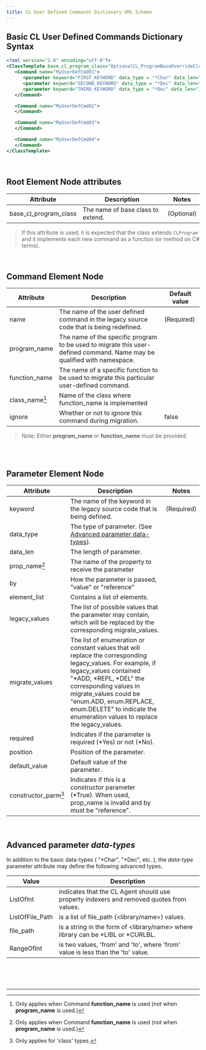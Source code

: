 ```yaml
---
title: CL User Defined Commands Dictionary XML Schema
---
```


## Basic CL User Defined Commands Dictionary Syntax

```xml
<?xml version="1.0" encoding="utf-8"?>
<ClassTemplate base_cl_program_class="OptionalCL_ProgramBaseOverrideClassName" >
   <Command name="MyUserDefCmd01">  
      <parameter keyword="FIRST_KEYWORD" data_type = "*Char" data_len="10"/>
      <parameter keyword="SECOND_KEYWORD" data_type = "*Dec" data_len="10,2"/>
      <parameter keyword="THIRD_KEYWORD" data_type = "*Dec" data_len="10,2"/>
   </Command>

   <Command name="MyUserDefCmd02">  
   </Command>

   <Command name="MyUserDefCmd03">  
   </Command>

   <Command name="MyUserDefCmd04">  
   </Command>
</ClassTemplate>
```

<br>

## Root Element Node attributes

| Attribute | Description | Notes |
| --- | --- | --- |   
| base_cl_program_class         | The name of base class to extend. | (Optional)

>If this attribute is used, it is expected that the class extends `CLProgram` and it implements each new command as a function (or method on C# terms).

<br>

## Command Element Node

| Attribute | Description | Default value |
| --- | --- | --- |   
| name           | The name of the user defined command in the legacy source code that is being redefined. | (Required)
| program_name   | The name of the specific program to be used to migrate this user-defined command. Name may be qualified with namespace. | |
| function_name  | The name of a specific function to be used to migrate this particular user-defined command. | |
| class_name[^1] | Name of the class where function_name is implemented    | |
| ignore         | Whether or not to ignore this command during migration. | false |

>Note: Either **program_name** or **function_name** must be provided.

<br>
<br>

## Parameter Element Node

| Attribute | Description | Notes |
| --- | --- | --- |   
| keyword         | The name of the keyword in the legacy source code that is being defined. | (Required)
| data_type       | The type of parameter. (See [Advanced parameter data-types](/manuals/cocoon/cl-user-def-schema.html#advanced-parameter-data-types)). |
| data_len        | The length of parameter. |
| prop_name[^1]   | The name of the property to receive the parameter | 
| by              | How the parameter is passed, "value" or "reference" |
| element_list    | Contains a list of elements. |
| legacy_values   | The list of possible values that the parameter may contain, which will be replaced by the corresponding migrate_values.
| migrate_values  | The list of enumeration or constant values that will replace the corresponding legacy_values. For example, if legacy_values contained "*ADD, *REPL, *DEL" the corresponding values in migrate_values could be "enum.ADD, enum.REPLACE, enum.DELETE" to indicate the enumeration values to replace the legacy_values. |
| required        | Indicates if the parameter is required (*Yes) or not (*No). |
| position        | Position of the parameter. |
| default_value   | Default value of the parameter. |
| constructor_parm[^2] | Indicates if this is a constructor parameter (*True). When used, prop_name is invalid and by must be "reference". |


<br>

## Advanced parameter *data-types*

In addition to the basic data-types ( "\*Char", "\*Dec", etc. ), the *data-type* parameter attribute may define the following advanced types.

| Value | Description | 
| --- | --- | 
| ListOfInt       | indicates that the CL Agent should use property indexers and removed quotes from values. 
| ListOfFile_Path | is a list of file_path (<library/name>) values.
| file_path       | is a string in the form of <library/name> where library can be *LIBL or *CURLBL.
| RangeOfInt      | is two values, 'from' and 'to', where 'from' value is less than the 'to' value.


<br>
<br>
<br>

---

[^1]: Only applies when Command **function_name** is used (not when **program_name** is used.)
[^2]: Only applies for 'class' types.

